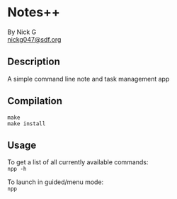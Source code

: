 # Notes++
By Nick G	
nickg047@sdf.org

## Description
A simple command line note and task management app

## Compilation
`make`  
`make install`

## Usage
To get a list of all currently available commands:  
`npp -h`

To launch in guided/menu mode:  
`npp`
